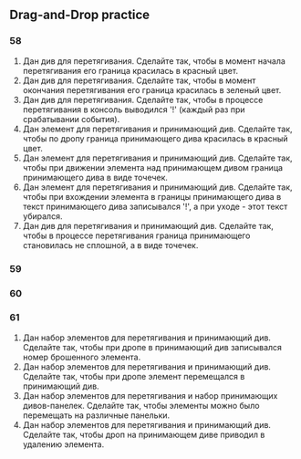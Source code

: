 ## Drag-and-Drop practice

### 58
1. Дан див для перетягивания. Сделайте так, чтобы в момент начала перетягивания его граница красилась в красный цвет.
2. Дан див для перетягивания. Сделайте так, чтобы в момент окончания перетягивания его граница красилась в зеленый цвет.
3. Дан див для перетягивания. Сделайте так, чтобы в процессе перетягивания в консоль выводился '!' (каждый раз при срабатывании события).
4. Дан элемент для перетягивания и принимающий див. Сделайте так, чтобы по дропу граница принимающего дива красилась в красный цвет.
5. Дан элемент для перетягивания и принимающий див. Сделайте так, чтобы при движении элемента над принимающем дивом граница принимающего дива в виде точечек.
6. Дан элемент для перетягивания и принимающий див. Сделайте так, чтобы при вхождении элемента в границы принимающего дива в текст принимающего дива записывался '!', а при уходе - этот текст убирался.
7. Дан див для перетягивания и принимающий див. Сделайте так, чтобы в процессе перетягивания граница принимающего становилась не сплошной, а в виде точечек.

### 59

### 60

### 61

1. Дан набор элементов для перетягивания и принимающий див. Сделайте так, чтобы при дропе в принимающий див записывался номер брошенного элемента.
2. Дан набор элементов для перетягивания и принимающий див. Сделайте так, чтобы при дропе элемент перемещался в принимающий див.
3. Дан набор элементов для перетягивания и набор принимающих дивов-панелек. Сделайте так, чтобы элементы можно было перемещать на различные панельки.
4. Дан набор элементов для перетягивания и принимающий див. Сделайте так, чтобы дроп на принимающем диве приводил в удалению элемента.
